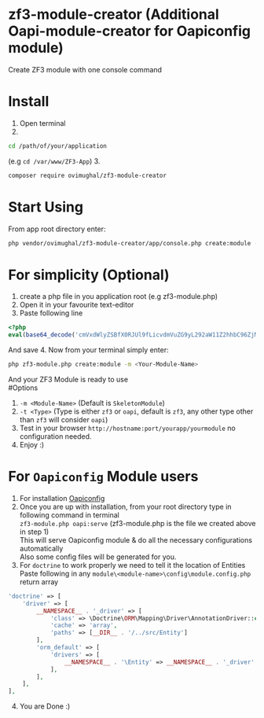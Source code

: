 # zf3-module-creator (Additional Oapi-module-creator for Oapiconfig module)
Create ZF3 module with one console command

# Install
1. Open terminal
2. 
```bash
cd /path/of/your/application
```
(e.g `cd /var/www/ZF3-App`)
3. 
```bash
composer require ovimughal/zf3-module-creator
```

# Start Using
From app root directory enter: <br>
```bash
php vendor/ovimughal/zf3-module-creator/app/console.php create:module -m <Your-Module-Name>
```

# For simplicity (Optional)
1. create a php file in you application root (e.g zf3-module.php)
2. Open it in your favourite text-editor
3. Paste following line
```php
<?php
eval(base64_decode('cmVxdWlyZSBfX0RJUl9fLicvdmVuZG9yL292aW11Z2hhbC96ZjMtbW9kdWxlLWNyZWF0b3IvYXBwL2NvbnNvbGUucGhwJzs='));
```
   And save
4. Now from your terminal simply enter:
```bash
php zf3-module.php create:module -m <Your-Module-Name>
```
   And your ZF3 Module is ready to use <br>
   #Options
   1. `-m <Module-Name>` (Default is `SkeletonModule`)
   2. `-t <Type>` (Type is either `zf3` or `oapi`, default is `zf3`, any other type other than `zf3` will consider `oapi`)
5. Test in your browser `http://hostname:port/yourapp/yourmodule` no configuration needed.
6. Enjoy :)

# For `Oapiconfig` Module users
1. For installation <a href='https://github.com/ovimughal/oapiconfig'>Oapiconfig</a>
2. Once you are up with installation, from your root directory type in following command in terminal<br>
    `zf3-module.php oapi:serve` (zf3-module.php is the file we created above in step 1)<br>
   This will serve Oapiconfig module & do all the necessary configurations automatically<br>
   Also some config files will be generated for you.
3. For `doctrine` to work properly we need to tell it the location of Entities<br>
   Paste following in any `module\<module-name>\config\module.config.php` return array
```php  
'doctrine' => [ 
    'driver' => [
        __NAMESPACE__ . '_driver' => [
            'class' => \Doctrine\ORM\Mapping\Driver\AnnotationDriver::class,
            'cache' => 'array',
            'paths' => [__DIR__ . '/../src/Entity']
        ],
        'orm_default' => [
            'drivers' => [
                __NAMESPACE__ . '\Entity' => __NAMESPACE__ . '_driver'
            ],
        ],
    ],
],
```

4. You are Done :)
